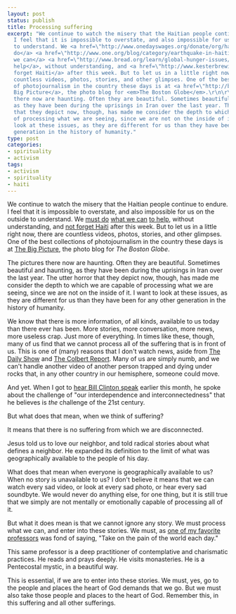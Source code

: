 ```yaml
---
layout: post
status: publish
title: Processing suffering
excerpt: "We continue to watch the misery that the Haitian people continue to endure.
  I feel that it is impossible to overstate, and also impossible for us on the outside
  to understand. We <a href=\"http://www.onedayswages.org/donate/org/haiti-emergency-relief-fund\">must
  do</a> <a href=\"http://www.one.org/blog/category/earthquake-in-haiti/?aux=27\">what
  we can</a> <a href=\"http://www.bread.org/learn/global-hunger-issues/how-to-help-in-haiti.html\">to
  help</a>, without understanding, and <a href=\"http://www.kesterbrewin.com/2010/01/14/haiti-to-hell-with-altruistic-capitalism/\">not
  forget Haiti</a> after this week. But to let us in a little right now, there are
  countless videos, photos, stories, and other glimpses. One of the best collections
  of photojournalism in the country these days is at <a href=\"http://boston.com/bigpicture/\">The
  Big Picture</a>, the photo blog for <em>The Boston Globe</em>.\r\n\r\nThe pictures
  there now are haunting. Often they are beautiful. Sometimes beautiful and haunting,
  as they have been during the uprisings in Iran over the last year. The utter horror
  that they depict now, though, has made me consider the depth to which we are capable
  of processing what we are seeing, since we are not on the inside of it. I want to
  look at these issues, as they are different for us than they have been for any other
  generation in the history of humanity."
type: post
categories:
- spirituality
- activism
tags:
- activism
- spirituality
- haiti
---
```

We continue to watch the misery that the Haitian people continue to endure. I feel that it is impossible to overstate, and also impossible for us on the outside to understand. We <a href="http://www.onedayswages.org/donate/org/haiti-emergency-relief-fund">must do</a> <a href="http://www.one.org/blog/category/earthquake-in-haiti/?aux=27">what we can</a> <a href="http://www.bread.org/learn/global-hunger-issues/how-to-help-in-haiti.html">to help</a>, without understanding, and <a href="http://www.kesterbrewin.com/2010/01/14/haiti-to-hell-with-altruistic-capitalism/">not forget Haiti</a> after this week. But to let us in a little right now, there are countless videos, photos, stories, and other glimpses. One of the best collections of photojournalism in the country these days is at <a href="http://boston.com/bigpicture/">The Big Picture</a>, the photo blog for <em>The Boston Globe</em>.

The pictures there now are haunting. Often they are beautiful. Sometimes beautiful and haunting, as they have been during the uprisings in Iran over the last year. The utter horror that they depict now, though, has made me consider the depth to which we are capable of processing what we are seeing, since we are not on the inside of it. I want to look at these issues, as they are different for us than they have been for any other generation in the history of humanity.

We know that there is more information, of all kinds, available to us today than there ever has been. More stories, more conversation, more news, more useless crap. Just more of everything. In times like these, though, many of us find that we cannot process all of the suffering that is in front of us. This is one of (many) reasons that I don't watch news, aside from <a href="http://www.thedailyshow.com/">The Daily Show</a> and <a href="http://www.colbertnation.com/">The Colbert Report</a>. Many of us are simply numb, and we can't handle another video of another person trapped and dying under rocks that, in any other country in our hemisphere, someone could move.

And yet. When I got to <a href="http://jonathanstegall.com/2010/01/09/hello-2010/">hear Bill Clinton speak</a> earlier this month, he spoke about the challenge of "our interdependence and interconnectedness" that he believes is <em>the</em> challenge of the 21st century.

But what does that mean, when we think of suffering?

It means that there is no suffering from which we are disconnected.

Jesus told us to love our neighbor, and told radical stories about what defines a neighbor. He expanded its definition to the limit of what was geographically available to the people of his day.

What does that mean when everyone is geographically available to us? When no story is unavailable to us? I don't believe it means that we can watch every sad video, or look at every sad photo, or hear every sad soundbyte. We would never do anything else, for one thing, but it is still true that we simply are not mentally or emotionally capable of processing all of it.

But what it does mean is that we cannot ignore any story. We must process what we can, and enter into these stories. We must, as <a href="http://rickeycotton.tripod.com/blog/">one of my favorite professors</a> was fond of saying, "Take on the pain of the world each day."

This same professor is a deep practitioner of contemplative and charismatic practices. He reads and prays deeply. He visits monasteries. He is a Pentecostal mystic, in a beautiful way.

This is essential, if we are to enter into these stories. We must, yes, go to the people and places the heart of God demands that we go. But we must also take those people and places to the heart of God. Remember this, in this suffering and all other sufferings.

